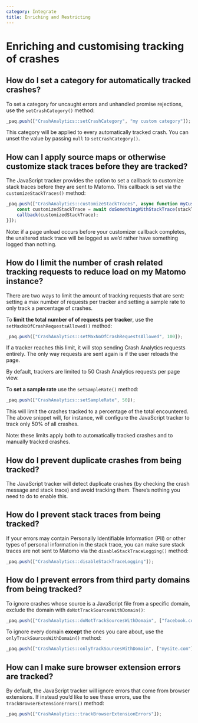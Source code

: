```yaml
---
category: Integrate
title: Enriching and Restricting 
---
```

# Enriching and customising tracking of crashes

## How do I set a category for automatically tracked crashes?

To set a category for uncaught errors and unhandled promise rejections, use the `setCrashCategory()` method:

```js
_paq.push(["CrashAnalytics::setCrashCategory", "my custom category"]);
```

This category will be applied to every automatically tracked crash. You can unset the value by passing `null` to `setCrashCategory()`.

## How can I apply source maps or otherwise customize stack traces before they are tracked?

The JavaScript tracker provides the option to set a callback to customize stack traces before they are sent to Matomo. This callback is set via the `customizeStackTraces()` method:

```js
_paq.push(["CrashAnalytics::customizeStackTraces", async function myCustomizeFunction(stackTrace, callback) {
    const customizedStackTrace = await doSomethingWithStackTrace(stackTrace);
    callback(customizedStackTrace);
}]);
```

Note: if a page unload occurs before your customizer callback completes, the unaltered stack trace will be logged as we’d rather have something logged than nothing.

## How do I limit the number of crash related tracking requests to reduce load on my Matomo instance?

There are two ways to limit the amount of tracking requests that are sent: setting a max number of requests per tracker and setting a sample rate to only track a percentage of crashes.

To **limit the total number of of requests per tracker**, use the `setMaxNoOfCrashRequestsAllowed()` method:

```js
_paq.push(["CrashAnalytics::setMaxNoOfCrashRequestsAllowed", 100]);
```

If a tracker reaches this limit, it will stop sending Crash Analytics requests entirely. The only way requests are sent again is if the user reloads the page.

By default, trackers are limited to 50 Crash Analytics requests per page view.

To **set a sample rate** use the `setSampleRate()` method:

```js
_paq.push(["CrashAnalytics::setSampleRate", 50]);
```

This will limit the crashes tracked to a percentage of the total encountered. The above snippet will, for instance, will configure the JavaScript tracker to track only 50% of all crashes.

Note: these limits apply both to automatically tracked crashes and to manually tracked crashes.

## How do I prevent duplicate crashes from being tracked?

The JavaScript tracker will detect duplicate crashes (by checking the crash message and stack trace) and avoid tracking them. There’s nothing you need to do to enable this.

## How do I prevent stack traces from being tracked?

If your errors may contain Personally Identifiable Information (PII) or other types of personal information in the stack trace, you can make sure stack traces are not sent to Matomo via the `disableStackTraceLogging()` method:

```js
_paq.push(["CrashAnalytics::disableStackTraceLogging"]);
```

## How do I prevent errors from third party domains from being tracked?

To ignore crashes whose source is a JavaScript file from a specific domain, exclude the domain with `doNotTrackSourcesWithDomain()`:

```js
_paq.push(["CrashAnalytics::doNotTrackSourcesWithDomain", ["facebook.com", "someothersite.com"]]);
```

To ignore every domain **except** the ones you care about, use the `onlyTrackSourcesWithDomain()` method:

```js
_paq.push(["CrashAnalytics::onlyTrackSourcesWithDomain", ["mysite.com"]);
```

## How can I make sure browser extension errors are tracked?

By default, the JavaScript tracker will ignore errors that come from browser extensions. If instead you’d like to see these errors, use the `trackBrowserExtensionErrors()` method:

```js
_paq.push(["CrashAnalytics::trackBrowserExtensionErrors"]);
```
